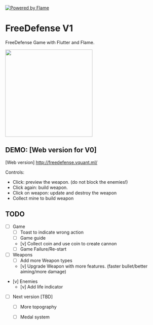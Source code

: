 [![Powered by Flame](https://img.shields.io/badge/Powered%20by-%F0%9F%94%A5-orange.svg)](https://flame-engine.org)

# FreeDefense V1

FreeDefense Game with Flutter and Flame.

<img src="assets/screenshot.jpg" width="275px"/>

## DEMO: [Web version for V0]  
[Web version] http://freedefense.vquant.ml/

Controls:
- Click:  preview the weapon.  (do not block the enemies!)
- Click again: build weapon.
- Click on weapon: update and destroy the weapon
- Collect mine to build weapon

## TODO
* [ ] Game 
    - [ ] Toast to indicate wrong action
    - [ ] Game guide
    - [v] Collect coin and use coin to create cannon
    - [ ] Game Failure/Re-start
* [ ] Weapons
    - [ ] Add more Weapon types
    - [v] Upgrade Weapon with more features. (faster bullet/better aiming/more damage)
* [v] Enemies
    - [v] Add life indicator
* [ ] Next version [TBD]
    - [ ] More topography 
    - [ ] Medal system
 

